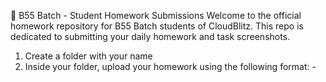 📘 B55 Batch - Student Homework Submissions
Welcome to the official homework repository for B55 Batch students of CloudBlitz.
This repo is dedicated to submitting your daily homework and task screenshots.
1. Create a folder with your name
2. Inside your folder, upload your homework using the following format:
   <homeworkname>-<date>
